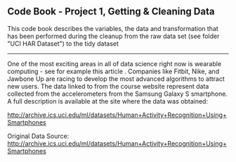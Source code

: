 ## Code Book - Project 1, Getting & Cleaning Data

This code book describes the variables, the data and transformation that
has been performed during the cleanup from the raw data set (see folder "UCI HAR Dataset")
to the tidy dataset


----

One of the most exciting areas in all of data science right now is wearable computing - see for example this article . Companies like Fitbit, Nike, and Jawbone Up are racing to develop the most advanced algorithms to attract new users. The data linked to from the course website represent data collected from the accelerometers from the Samsung Galaxy S smartphone. A full description is available at the site where the data was obtained:

http://archive.ics.uci.edu/ml/datasets/Human+Activity+Recognition+Using+Smartphones 

Original Data Source:
http://archive.ics.uci.edu/ml/datasets/Human+Activity+Recognition+Using+Smartphones

